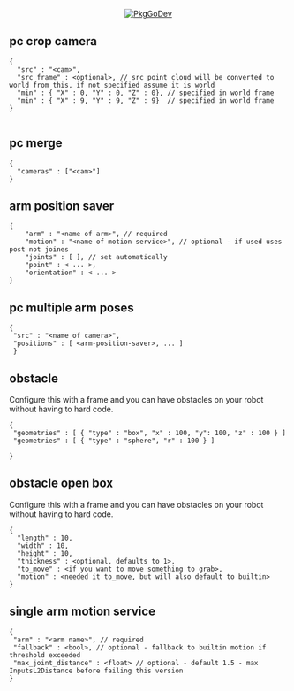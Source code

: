 

<p align="center">
  <a href="https://pkg.go.dev/github.com/erh/vmodutils"><img src="https://pkg.go.dev/badge/github.com/erh/vmodutils" alt="PkgGoDev"></a>
</a>
</p>

## pc crop camera
```
{
  "src" : "<cam>",
  "src_frame" : <optional>, // src point cloud will be converted to world from this, if not specified assume it is world
  "min" : { "X" : 0, "Y" : 0, "Z" : 0}, // specified in world frame
  "min" : { "X" : 9, "Y" : 9, "Z" : 9}  // specified in world frame
}
  
```
## pc merge
```
{
  "cameras" : ["<cam>"]
}
```

## arm position saver
```
{
    "arm" : "<name of arm>", // required
    "motion" : "<name of motion service>", // optional - if used uses post not joines
    "joints" : [ ], // set automatically
    "point" : < ... >,
    "orientation" : < ... >
}
```



## pc multiple arm poses
```
{
 "src" : "<name of camera>",
 "positions" : [ <arm-position-saver>, ... ]
 }
```

## obstacle
Configure this with a frame and you can have obstacles on your robot without having to hard code.
```
{
 "geometries" : [ { "type" : "box", "x" : 100, "y": 100, "z" : 100 } ]
 "geometries" : [ { "type" : "sphere", "r" : 100 } ]

}
```

## obstacle open box
Configure this with a frame and you can have obstacles on your robot without having to hard code.
```
{
  "length" : 10,
  "width" : 10,
  "height" : 10,
  "thickness" : <optional, defaults to 1>,
  "to_move" : <if you want to move something to grab>,
  "motion" : <needed it to_move, but will also default to builtin>
}
```

## single arm motion service
```
{
 "arm" : "<arm name>", // required
 "fallback" : <bool>, // optional - fallback to builtin motion if threshold exceeded
 "max_joint_distance" : <float> // optional - default 1.5 - max InputsL2Distance before failing this version
}
```
